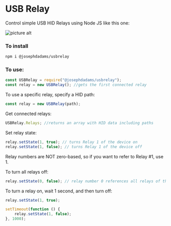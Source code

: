 USB Relay
=============

Control simple USB HID Relays using Node JS like this one:

![picture alt](https://github.com/josephdadams/USBRelay/raw/master/usbrelay.jpg "USB Relay")

### To install

```bash
npm i @josephdadams/usbrelay
```

### To use:

```javascript
const USBRelay = require("@josephdadams/usbrelay");
const relay = new USBRelay(); //gets the first connected relay
```

To use a specific relay, specify a HID path:

```javascript
const relay = new USBRelay(path);
```

Get connected relays:

```javascript
USBRelay.Relays; //returns an array with HID data including paths
```

Set relay state:

```javascript
relay.setState(1, true); // turns Relay 1 of the device on
relay.setState(1, false); // turns Relay 1 of the device off
```
Relay numbers are NOT zero-based, so if you want to refer to Relay #1, use 1.

To turn all relays off:

```javascript
relay.setState(0, false); // relay number 0 references all relays of the device
```

To turn a relay on, wait 1 second, and then turn off:

```javascript
relay.setState(1, true);

setTimeout(function () {
    relay.setState(1, false);
}, 1000);
```
